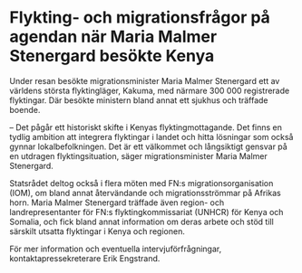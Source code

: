 # Flykting- och migrationsfrågor på agendan när Maria Malmer Stenergard besökte Kenya

Under resan besökte migrationsminister Maria Malmer Stenergard ett av världens största flyktingläger, Kakuma, med närmare 300 000 registrerade flyktingar. Där besökte ministern bland annat ett sjukhus och träffade boende.

– Det pågår ett historiskt skifte i Kenyas flyktingmottagande. Det finns en tydlig ambition att integrera flyktingar i landet och hitta lösningar som också gynnar lokalbefolkningen. Det är ett välkommet och långsiktigt gensvar på en utdragen flyktingsituation, säger migrationsminister Maria Malmer Stenergard.

Statsrådet deltog också i flera möten med FN:s migrationsorganisation (IOM), om bland annat återvändande och migrationsströmmar på Afrikas horn. Maria Malmer Stenergard träffade även region- och landrepresentanter för FN:s flyktingkommissariat (UNHCR) för Kenya och Somalia, och fick bland annat information om deras arbete och stöd till särskilt utsatta flyktingar i Kenya och regionen.

För mer information och eventuella intervjuförfrågningar, kontaktapressekreterare Erik Engstrand.
